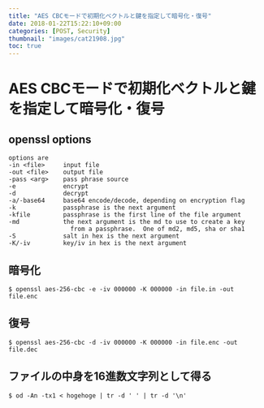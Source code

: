 ```yaml
---
title: "AES CBCモードで初期化ベクトルと鍵を指定して暗号化・復号"
date: 2018-01-22T15:22:10+09:00
categories: [POST, Security]
thumbnail: "images/cat21908.jpg" 
toc: true 
---
```


# AES CBCモードで初期化ベクトルと鍵を指定して暗号化・復号

## openssl options
```shell
options are
-in <file>     input file
-out <file>    output file
-pass <arg>    pass phrase source
-e             encrypt
-d             decrypt
-a/-base64     base64 encode/decode, depending on encryption flag
-k             passphrase is the next argument
-kfile         passphrase is the first line of the file argument
-md            the next argument is the md to use to create a key
                 from a passphrase.  One of md2, md5, sha or sha1
-S             salt in hex is the next argument
-K/-iv         key/iv in hex is the next argument

```

## 暗号化
```shell
$ openssl aes-256-cbc -e -iv 000000 -K 000000 -in file.in -out file.enc
```

## 復号
```shell
$ openssl aes-256-cbc -d -iv 000000 -K 000000 -in file.enc -out file.dec
```

## ファイルの中身を16進数文字列として得る
```shell
$ od -An -tx1 < hogehoge | tr -d ' ' | tr -d '\n'
```
